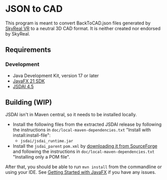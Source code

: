 # JSON to CAD

This program is meant to convert BackToCAD.json files generated by [SkyReal VR][skyreal-vr] to a neutral 3D CAD format. It is neither created nor endorsed by SkyReal.

## Requirements

### Development

- Java Development Kit, version 17 or later
- [JavaFX 21 SDK](https://gluonhq.com/products/javafx/)
- [JSDAI 4.5](https://sourceforge.net/projects/jsdai/files/v4.5.0/)

## Building (WIP)

JSDAI isn't in Maven central, so it needs to be installed locally.

- Install the following files from the extracted JSDAI release by following the instructions in `doc/local-maven-dependencies.txt` "Install with install:install-file":
  - `jsdai/jsdai_runtime.jar`
- Install the `jsdai_parent` `pom.xml` by [downloading it from SourceForge][jsdai_parent-pom] and following the instructions in `doc/local-maven-dependencies.txt` "Installing only a POM file".

After that, you should be able to run `mvn install` from the commandline or using your IDE. See [Getting Started with JavaFX][openjfx-docs] if you have any issues.

[skyreal-vr]: https://sky-real.com/product/skyreal-vr/
[jsdai_parent-pom]: https://sourceforge.net/p/jsdai/core/ci/b1bfea6ac54c48ec1f61a1a052940c2c53ef5347/tree/parent/pom.xml
[openjfx-docs]: https://openjfx.io/openjfx-docs/
